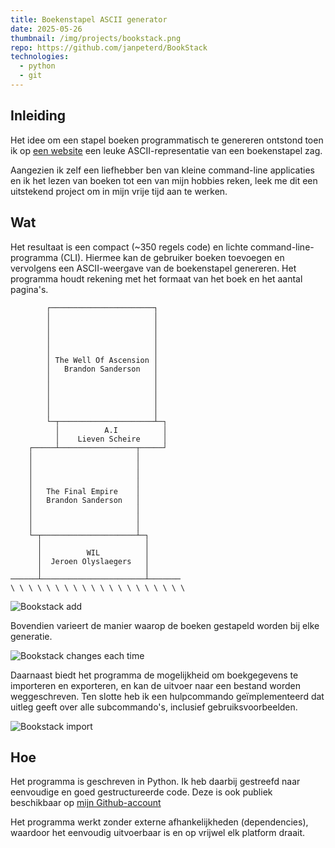 ```yaml
---
title: Boekenstapel ASCII generator
date: 2025-05-26
thumbnail: /img/projects/bookstack.png
repo: https://github.com/janpeterd/BookStack
technologies:
  - python
  - git
---
```


## Inleiding

Het idee om een stapel boeken programmatisch te genereren ontstond toen ik op
[een website](https://sandyuraz.com/books/#-the-stack) een leuke
ASCII-representatie van een boekenstapel zag.

Aangezien ik zelf een liefhebber ben van kleine command-line applicaties en ik
het lezen van boeken tot een van mijn hobbies reken, leek me dit een uitstekend
project om in mijn vrije tijd aan te werken.

## Wat

Het resultaat is een compact (~350 regels code) en lichte
command-line-programma (CLI). Hiermee kan de gebruiker boeken toevoegen en
vervolgens een ASCII-weergave van de boekenstapel genereren. Het programma
houdt rekening met het formaat van het boek en het aantal pagina's.

```text
        ┌───────────────────────┐
        │                       │
        │                       │
        │                       │
        │                       │
        │                       │
        │ The Well Of Ascension │
        │   Brandon Sanderson   │
        │                       │
        │                       │
        │                       │
        │                       │
        │                       │
        └─┬─────────────────────┴─┐
          │          A.I          │
          │    Lieven Scheire     │
    ┌─────┴─────────────────┬─────┘
    │                       │
    │                       │
    │                       │
    │                       │
    │   The Final Empire    │
    │   Brandon Sanderson   │
    │                       │
    │                       │
    │                       │
    └─┬─────────────────────┴─┐
      │                       │
      │          WIL          │
      │  Jeroen Olyslaegers   │
      │                       │
──────┴───────────────────────┴───────
\ \ \ \ \ \ \ \ \ \ \ \ \ \ \ \ \ \ \ \
```

![Bookstack add](/img/projects/bookstack_add.gif)

Bovendien varieert de manier waarop de boeken gestapeld worden bij elke
generatie.

![Bookstack changes each time](/img/projects/bookstack_display.gif)

Daarnaast biedt het programma de mogelijkheid om boekgegevens te importeren en
exporteren, en kan de uitvoer naar een bestand worden weggeschreven.
Ten slotte heb ik een hulpcommando geïmplementeerd dat uitleg geeft over alle
subcommando's, inclusief gebruiksvoorbeelden.

![Bookstack import](/img/projects/bookstack_import.gif)

## Hoe

Het programma is geschreven in Python. Ik heb daarbij gestreefd naar eenvoudige
en goed gestructureerde code. Deze is ook publiek beschikbaar op [mijn Github-account](https://github.com/janpeterd/BookStack)

Het programma werkt zonder externe afhankelijkheden (dependencies), waardoor
het eenvoudig uitvoerbaar is en op vrijwel elk platform draait.
